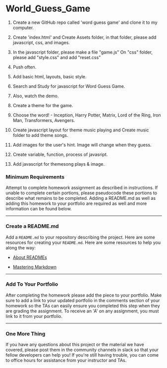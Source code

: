 # World_Guess_Game

1. Create a new GitHub repo called 'word guess game' and clone it to my computer.

2. Create 'index.html' and Create Assets folder, in that folder, please add javascript, css, and images. 

3. In the javascript folder, please make a file "game.js" On "css" folder, please add "style.css" and add "reset.css" 

4. Push often.

5. Add basic html, layouts, basic style. 

6. Search and Study for javascript for Word Guess Game. 

7. Also, watch the demo. 

8. Create a theme for the game. 

9. Choose the word! - Inception, Harry Potter, Matrix, Lord of the Ring, Iron Man, Transformers, Avengers.

10. Create javascript layout for theme music playing and Create music folder to add theme songs.

12. Add images for the user's hint. Image will change when they guess. 

13. Create variable, function, process of javasript.

14. Add javascript for themesong plays & image. 






### Minimum Requirements

Attempt to complete homework assignment as described in instructions. If unable to complete certain portions, please pseudocode these portions to describe what remains to be completed. Adding a README.md as well as adding this homework to your portfolio are required as well and more information can be found below.

- - -

### Create a README.md

Add a `README.md` to your repository describing the project. Here are some resources for creating your `README.md`. Here are some resources to help you along the way:

* [About READMEs](https://help.github.com/articles/about-readmes/)

* [Mastering Markdown](https://guides.github.com/features/mastering-markdown/)

- - -

### Add To Your Portfolio

After completing the homework please add the piece to your portfolio. Make sure to add a link to your updated portfolio in the comments section of your homework so the TAs can easily ensure you completed this step when they are grading the assignment. To receive an 'A' on any assignment, you must link to it from your portfolio.

- - -

### One More Thing

If you have any questions about this project or the material we have covered, please post them in the community channels in slack so that your fellow developers can help you! If you're still having trouble, you can come to office hours for assistance from your instructor and TAs.